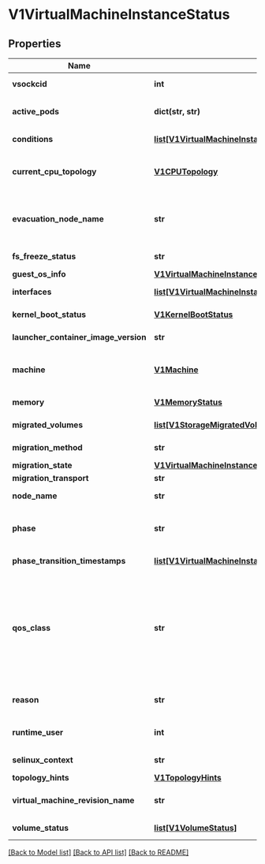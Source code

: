 # V1VirtualMachineInstanceStatus

## Properties
Name | Type | Description | Notes
------------ | ------------- | ------------- | -------------
**vsockcid** | **int** | VSOCKCID is used to track the allocated VSOCK CID in the VM. | [optional] 
**active_pods** | **dict(str, str)** | ActivePods is a mapping of pod UID to node name. It is possible for multiple pods to be running for a single VMI during migration. | [optional] 
**conditions** | [**list[V1VirtualMachineInstanceCondition]**](V1VirtualMachineInstanceCondition.md) | Conditions are specific points in VirtualMachineInstance&#39;s pod runtime. | [optional] 
**current_cpu_topology** | [**V1CPUTopology**](V1CPUTopology.md) | CurrentCPUTopology specifies the current CPU topology used by the VM workload. Current topology may differ from the desired topology in the spec while CPU hotplug takes place. | [optional] 
**evacuation_node_name** | **str** | EvacuationNodeName is used to track the eviction process of a VMI. It stores the name of the node that we want to evacuate. It is meant to be used by KubeVirt core components only and can&#39;t be set or modified by users. | [optional] 
**fs_freeze_status** | **str** | FSFreezeStatus is the state of the fs of the guest it can be either frozen or thawed | [optional] 
**guest_os_info** | [**V1VirtualMachineInstanceGuestOSInfo**](V1VirtualMachineInstanceGuestOSInfo.md) | Guest OS Information | [optional] 
**interfaces** | [**list[V1VirtualMachineInstanceNetworkInterface]**](V1VirtualMachineInstanceNetworkInterface.md) | Interfaces represent the details of available network interfaces. | [optional] 
**kernel_boot_status** | [**V1KernelBootStatus**](V1KernelBootStatus.md) | KernelBootStatus contains info about the kernelBootContainer | [optional] 
**launcher_container_image_version** | **str** | LauncherContainerImageVersion indicates what container image is currently active for the vmi. | [optional] 
**machine** | [**V1Machine**](V1Machine.md) | Machine shows the final resulting qemu machine type. This can be different than the machine type selected in the spec, due to qemus machine type alias mechanism. | [optional] 
**memory** | [**V1MemoryStatus**](V1MemoryStatus.md) | Memory shows various informations about the VirtualMachine memory. | [optional] 
**migrated_volumes** | [**list[V1StorageMigratedVolumeInfo]**](V1StorageMigratedVolumeInfo.md) | MigratedVolumes lists the source and destination volumes during the volume migration | [optional] 
**migration_method** | **str** | Represents the method using which the vmi can be migrated: live migration or block migration | [optional] 
**migration_state** | [**V1VirtualMachineInstanceMigrationState**](V1VirtualMachineInstanceMigrationState.md) | Represents the status of a live migration | [optional] 
**migration_transport** | **str** | This represents the migration transport | [optional] 
**node_name** | **str** | NodeName is the name where the VirtualMachineInstance is currently running. | [optional] 
**phase** | **str** | Phase is the status of the VirtualMachineInstance in kubernetes world. It is not the VirtualMachineInstance status, but partially correlates to it. | [optional] 
**phase_transition_timestamps** | [**list[V1VirtualMachineInstancePhaseTransitionTimestamp]**](V1VirtualMachineInstancePhaseTransitionTimestamp.md) | PhaseTransitionTimestamp is the timestamp of when the last phase change occurred | [optional] 
**qos_class** | **str** | The Quality of Service (QOS) classification assigned to the virtual machine instance based on resource requirements See PodQOSClass type for available QOS classes More info: https://git.k8s.io/community/contributors/design-proposals/node/resource-qos.md  Possible enum values:  - &#x60;\&quot;BestEffort\&quot;&#x60; is the BestEffort qos class.  - &#x60;\&quot;Burstable\&quot;&#x60; is the Burstable qos class.  - &#x60;\&quot;Guaranteed\&quot;&#x60; is the Guaranteed qos class. | [optional] 
**reason** | **str** | A brief CamelCase message indicating details about why the VMI is in this state. e.g. &#39;NodeUnresponsive&#39; | [optional] 
**runtime_user** | **int** | RuntimeUser is used to determine what user will be used in launcher | [optional] [default to 0]
**selinux_context** | **str** | SELinuxContext is the actual SELinux context of the virt-launcher pod | [optional] 
**topology_hints** | [**V1TopologyHints**](V1TopologyHints.md) |  | [optional] 
**virtual_machine_revision_name** | **str** | VirtualMachineRevisionName is used to get the vm revision of the vmi when doing an online vm snapshot | [optional] 
**volume_status** | [**list[V1VolumeStatus]**](V1VolumeStatus.md) | VolumeStatus contains the statuses of all the volumes | [optional] 

[[Back to Model list]](../README.md#documentation-for-models) [[Back to API list]](../README.md#documentation-for-api-endpoints) [[Back to README]](../README.md)



